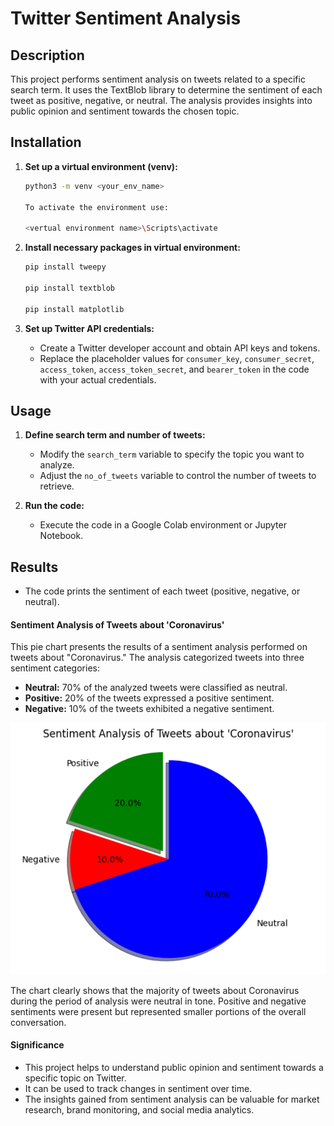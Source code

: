 # Twitter Sentiment Analysis

## Description

This project performs sentiment analysis on tweets related to a specific search term. It uses the TextBlob library to determine the sentiment of each tweet as positive, negative, or neutral. The analysis provides insights into public opinion and sentiment towards the chosen topic.

## Installation

1.  **Set up a virtual environment (venv):**

    ```bash
    python3 -m venv <your_env_name>

    To activate the environment use:
    
    <vertual environment name>\Scripts\activate
    ````

2.  **Install necessary packages in virtual environment:**

    ```bash
    pip install tweepy

    pip install textblob

    pip install matplotlib
    
    ````
3.  **Set up Twitter API credentials:**

    - Create a Twitter developer account and obtain API keys and tokens.
    - Replace the placeholder values for `consumer_key`, `consumer_secret`, `access_token`, `access_token_secret`, and `bearer_token` in the code with your actual credentials.

## Usage

1.  **Define search term and number of tweets:**
    - Modify the `search_term` variable to specify the topic you want to analyze.
    - Adjust the `no_of_tweets` variable to control the number of tweets to retrieve.

2.  **Run the code:**
    - Execute the code in a Google Colab environment or Jupyter Notebook.

## Results

- The code prints the sentiment of each tweet (positive, negative, or neutral).

#### Sentiment Analysis of Tweets about 'Coronavirus'

This pie chart presents the results of a sentiment analysis performed on tweets about "Coronavirus."  The analysis categorized tweets into three sentiment categories:

* **Neutral:** 70% of the analyzed tweets were classified as neutral.
* **Positive:** 20% of the tweets expressed a positive sentiment.
* **Negative:** 10% of the tweets exhibited a negative sentiment.

![Sentiment Analysis Pie Chart](/analysis_plot/output.png)  

The chart clearly shows that the majority of tweets about Coronavirus during the period of analysis were neutral in tone.  Positive and negative sentiments were present but represented smaller portions of the overall conversation.

#### Significance

- This project helps to understand public opinion and sentiment towards a specific topic on Twitter.
- It can be used to track changes in sentiment over time.
- The insights gained from sentiment analysis can be valuable for market research, brand monitoring, and social media analytics.